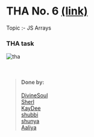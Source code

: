 # THA No. 6 [(link)](https://docs.google.com/document/d/1ocDYa2B27H2tZVI7f_i-7Ze6SIX_2g2N-jUJJ9t__0g/edit)
  Topic :- JS Arrays

### THA task
![tha](https://cdn.discordapp.com/attachments/819626088447082527/854348397514063892/unknown.png)

<br>

> #### Done by:
>[DivineSoul](https://github.com/CodeBlooded-RahulMaurya/Devsnest-WebDev/tree/main/Day-06-JS-Arrays) <br>
>[Sherl](https://github.com/aayushi221/Devsnest-Frontend/tree/main/DAY%206)<br>
>[KayDee](https://github.com/kaydee0502/devsnest-frontend/tree/master/THA6)<br>
>[shubbi](https://github.com/shubbi20/devsnest-project/tree/master/5.devsnest(Tha-6))<br>
>[shunya](https://github.com/suresh26601/devsnest_THAs/tree/master/THA%20_Day_6)<br>
>[Aaliya](https://github.com/Aaliya7516/DevsNest/tree/main/Web%20Development/Day-6-JS3-arrayMenipulation)<br>

